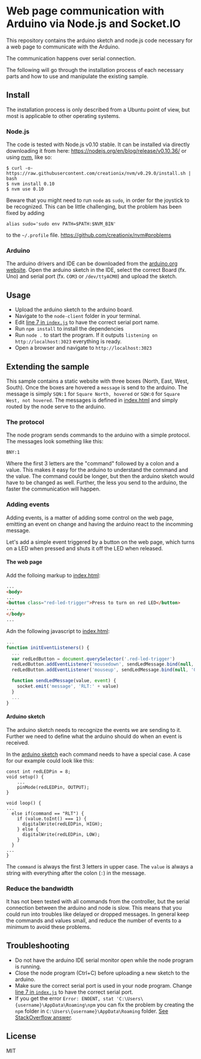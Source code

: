 # Web page communication with Arduino via Node.js and Socket.IO

This repository contains the arduino sketch and node.js code necessary for a web page to communicate with the Arduino.

The communication happens over serial connection.

The following will go through the installation process of each necessary parts and how to use and manipulate the existing sample.

## Install

The installation process is only described from a Ubuntu point of view, but most is applicable to other operating systems.

### Node.js

The code is tested with Node.js v0.10 stable. It can be installed via directly downloading it from here: https://nodejs.org/en/blog/release/v0.10.36/ or using [nvm](https://github.com/creationix/nvm), like so:

    $ curl -o- https://raw.githubusercontent.com/creationix/nvm/v0.29.0/install.sh | bash
    $ nvm install 0.10
    $ nvm use 0.10

Beware that you might need to run `node` as `sudo`, in order for the joystick to be recognized. This can be little challenging, but the problem has been fixed by adding

    alias sudo='sudo env PATH=$PATH:$NVM_BIN'

to the `~/.profile` file. https://github.com/creationix/nvm#problems

### Arduino

The arduino drivers and IDE can be downloaded from the [arduino.org website](http://www.arduino.org/software#ide).
Open the arduino sketch in the IDE, select the correct Board (fx. Uno) and serial port (fx. `COM3` or `/dev/ttyACM0`) and upload the sketch.

## Usage

- Upload the arduino sketch to the arduino board.
- Navigate to the `node-client` folder in your terminal.
- Edit [line 7 in `index.js`](https://github.com/hanstdam/node-arduino-web-communication/blob/master/node-client/index.js#L7) to have the correct serial port name.
- Run `npm install` to install the dependencies
- Run `node .` to start the program. If it outputs `listening on http://localhost:3023` everything is ready.
- Open a browser and navigate to `http://localhost:3023`

## Extending the sample

This sample contains a static website with three boxes (North, East, West, South). Once the boxes are hovered a `message` is send to the arduino. The message is simply `SQN:1` for `Square North, hovered` or `SQW:0` for `Square West, not hovered`. The messages is defined in [index.html](https://github.com/hanstdam/node-arduino-web-communication/blob/master/node-client/public/index.html) and simply routed by the node serve to the arduino.

### The protocol

The node program sends commands to the arduino with a simple protocol. The messages look something like this:

    BNY:1

Where the first 3 letters are the "command" followed by a colon and a value.
This makes it easy for the arduino to understand the command and the value.
The command could be longer, but then the arduino sketch would have to be changed as well. Further, the less you send to the arduino, the faster the communication will happen.

### Adding events

Adding events, is a matter of adding some control on the web page, emitting an event on change and having the arduino react to the incomming message.

Let's add a simple event triggered by a button on the web page, which turns on a LED when pressed and shuts it off the LED when released.

#### The web page

Add the folloing markup to [index.html](https://github.com/hanstdam/node-arduino-web-communication/blob/master/node-client/public/index.html):

```HTML
...
<body>
...
<button class="red-led-trigger">Press to turn on red LED</button>
...
</body>
...
```

Adn the following javascript to [index.html](https://github.com/hanstdam/node-arduino-web-communication/blob/master/node-client/public/index.html):

```JavaScript
...
function initEventListeners() {
  ...
  var redLedButton = document.querySelector('.red-led-trigger')
  redLedButton.addEventListener('mousedown', sendLedMessage.bind(null, '1'))
  redLedButton.addEventListener('mouseup', sendLedMessage.bind(null, '0'))

  function sendLedMessage(value, event) {
    socket.emit('message', 'RLT:' + value)
  }
  ...
}
```

#### Arduino sketch
The arduino sketch needs to recognize the events we are sending to it. Further we need to define what the arduino should do when an event is received.

In the [arduino sketch](https://github.com/hanstdam/node-arduino-web-communication/blob/master/arduino-sketch/sketch/sketch.ino#L25-L28) each command needs to have a special case. A case for our example could look like this:

```Arduino
const int redLEDPin = 8;
void setup() {
    ...
    pinMode(redLEDPin, OUTPUT);
}

void loop() {
...
  else if(command == "RLT") {
    if (value.toInt() === 1) {
      digitalWrite(redLEDPin, HIGH);
    } else {
      digitalWrite(redLEDPin, LOW);
    }
  }
...
}
```

The `command` is always the first 3 letters in upper case. The `value` is always a string with everything after the colon (`:`) in the message.

### Reduce the bandwidth

It has not been tested with all commands from the controller, but the serial connection between the arduino and node is slow. This means that you could run into troubles like delayed or dropped messages.
In general keep the commands and values small, and reduce the number of events to a minimum to avoid these problems.

## Troubleshooting

 - Do not have the arduino IDE serial monitor open while the node program is running.
 - Close the node program (Ctrl+C) before uploading a new sketch to the arduino.
 - Make sure the correct serial port is used in your node program. Change [line 7 in `index.js`](https://github.com/hanstdam/node-arduino-web-communication/blob/master/node-client/index.js#L7) to have the correct serial port.
 - If you get the error `Error: ENOENT, stat 'C:\Users\{username}\AppData\Roaming\npm` you can fix the problem by creating the `npm` folder in `C:\Users\{username}\AppData\Roaming` folder. [See StackOverflow answer](http://stackoverflow.com/questions/25093276/node-js-windows-error-enoent-stat-c-users-rt-appdata-roaming-npm).

## License

MIT